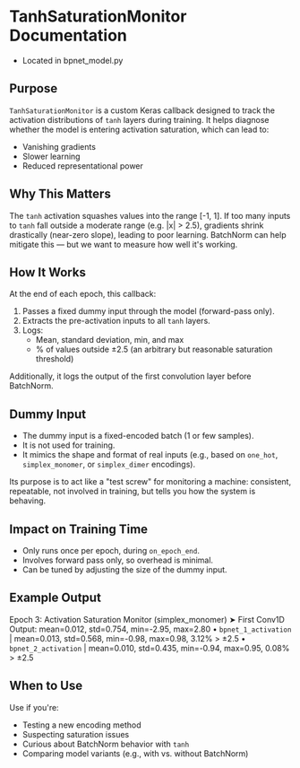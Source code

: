 # TanhSaturationMonitor Documentation
- Located in bpnet_model.py

## Purpose
`TanhSaturationMonitor` is a custom Keras callback designed to track the activation distributions of `tanh` layers during training. It helps diagnose whether the model is entering activation saturation, which can lead to:
- Vanishing gradients
- Slower learning
- Reduced representational power

## Why This Matters
The `tanh` activation squashes values into the range [-1, 1]. If too many inputs to `tanh` fall outside a moderate range (e.g. |x| > 2.5), gradients shrink drastically (near-zero slope), leading to poor learning.
BatchNorm can help mitigate this — but we want to measure how well it's working.

## How It Works
At the end of each epoch, this callback:
1. Passes a fixed dummy input through the model (forward-pass only).
2. Extracts the pre-activation inputs to all `tanh` layers.
3. Logs:
   - Mean, standard deviation, min, and max
   - % of values outside ±2.5 (an arbitrary but reasonable saturation threshold)

Additionally, it logs the output of the first convolution layer before BatchNorm.

## Dummy Input
- The dummy input is a fixed-encoded batch (1 or few samples).
- It is not used for training.
- It mimics the shape and format of real inputs (e.g., based on `one_hot`, `simplex_monomer`, or `simplex_dimer` encodings).

Its purpose is to act like a "test screw" for monitoring a machine: consistent, repeatable, not involved in training, but tells you how the system is behaving.

## Impact on Training Time
- Only runs once per epoch, during `on_epoch_end`.
- Involves forward pass only, so overhead is minimal.
- Can be tuned by adjusting the size of the dummy input.

## Example Output
Epoch 3: Activation Saturation Monitor (simplex_monomer)
  ➤ First Conv1D Output: mean=0.012, std=0.754, min=-2.95, max=2.80
  • `bpnet_1_activation` | mean=0.013, std=0.568, min=-0.98, max=0.98, 3.12% > ±2.5
  • `bpnet_2_activation` | mean=0.010, std=0.435, min=-0.94, max=0.95, 0.08% > ±2.5

## When to Use
Use if you're:
- Testing a new encoding method  
- Suspecting saturation issues  
- Curious about BatchNorm behavior with `tanh`  
- Comparing model variants (e.g., with vs. without BatchNorm)
